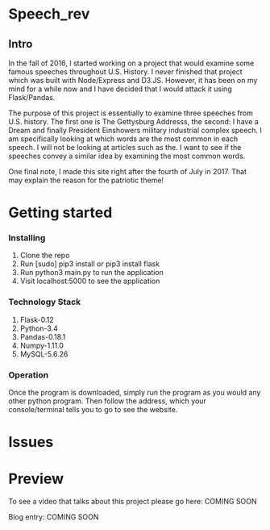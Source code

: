 # Speech_rev
## Intro

In the fall of 2016, I started working on a project that would examine some famous speeches throughout U.S. History. I never finished that project which was built with Node/Express and D3.JS. However, it has been on my mind for a while now and I have decided that I would attack it using Flask/Pandas. 

The purpose of this project is essentially to examine three speeches from U.S. history. The first one is The Gettysburg Addresss,
the second: I have a Dream and finally President Einshowers military industrial complex speech. I am specifically looking at which words are the most common in each speech. I will not be looking at articles such as the. I want to see if the speeches convey a similar idea by examining the most common words. 

One final note, I made this site right after the fourth of July in 2017. That may explain the reason for the patriotic theme! 

# Getting started
### Installing

1. Clone the repo
2. Run [sudo] pip3 install or pip3 install flask
3. Run python3 main.py to run the application
6. Visit localhost:5000 to see the application

### Technology Stack

1. Flask-0.12
2. Python-3.4
3. Pandas-0.18.1
4. Numpy-1.11.0
5. MySQL-5.6.26

### Operation

Once the program is downloaded, simply run the program as you would any other python program.
Then follow the address, which your console/terminal tells you to go to see the
website.

# Issues


# Preview

To see a video that talks about this project please go here: COMING SOON

Blog entry: COMING SOON